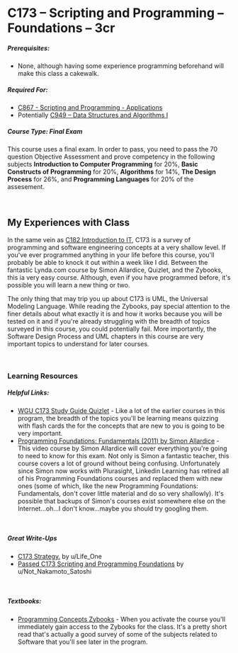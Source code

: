 # C173 – Scripting and Programming – Foundations – 3cr
<h5>Prerequisites:</h5>
<ul>
<li>None, although having some experience programming beforehand will make this class a cakewalk.</li>
</ul>

<h5>Required For:</h5>
<ul>
<li><a href="https://github.com/Krautpaddy/myBSCS-Classes-Notes/blob/main/C867.md">C867 - Scripting and Programming - Applications</a></li>
  <li>Potentially <a href="https://github.com/Krautpaddy/myBSCS-Classes-Notes/blob/main/C949.md">C949 – Data Structures and Algorithms I</a></li>
</ul>

<h5><b>Course Type:</b> Final Exam</h5>
<p>This course uses a final exam. In order to pass, you need to pass the 70 question Objective Assessment and prove competency in the following subjects <b>Introduction to Computer Programming</b> for 20%, <b>Basic Constructs of Programming</b> for 20%, <b>Algorithms</b> for 14%, <b>The Design Process</b> for 26%, and <b>Programming Languages</b> for 20% of the assesement.</p> 


<br />

<h2>My Experiences with Class</h2>
<p>In the same vein as <a href="">C182 Introduction to IT</a>, C173 is a survey of programming and software engineering concepts at a very shallow level. If you've ever programmed anything in your life before this course, you'll probably be able to knock it out within a week like I did. Between the fantastic Lynda.com course by Simon Allardice, Quizlet, and the Zybooks, this ia very easy course. Although, even if you have programmed before, it's possible you will learn a new thing or two.</p>
<p>The only thing that may trip you up about C173 is UML, the Universal Modeling Language. While reading the Zybooks, pay special attention to the finer details about what exactly it is and how it works because you will be tested on it and if you're already struggling with the breadth of topics surveyed in this course, you could potentially fail. More importantly, the Software Design Process and UML chapters in this course are very important topics to understand for later courses.</p>

<br />

<h3>Learning Resources</h3>

<h5>Helpful Links:</h5>
<ul>
  <li><a href="https://quizlet.com/154494567/wgu-c173-study-guide-flash-cards/">WGU C173 Study Guide Quizlet</a> - Like a lot of the earlier courses in this program, the breadth of the topics you'll be learning means quizzing with flash cards the for the concepts that are new to you is going to be very important.</li>
  <li><a href="https://www.linkedin.com/learning/programming-foundations-fundamentals/welcome?u=2045532">Programming Foundations: Fundamentals (2011) by Simon Allardice</a> - This video course by Simon Allardice will cover everything you're going to need to know for this exam. Not only is Simon a fantastic teacher, this course covers a lot of ground without being confusing. Unfortunately since Simon now works with Plurasight, Linkedin Learning has retired all of his Programming Foundations courses and replaced them with new ones (some of which, like the new Programming Foundations: Fundamentals, don't cover little material and do so very shallowly). It's possible that backups of Simon's courses exist somewhere else on the Internet...oh...I don't know...maybe you should try googling them.</li>
</ul>

<br />

<h5>Great Write-Ups</h5>
<ul>
  <li><a href="https://www.reddit.com/r/WGU/comments/kukr3o/c173_strategy/">C173 Strategy.</a> by u/Life_One</li>
  <li><a href="https://www.reddit.com/r/WGU_CompSci/comments/ia3k1a/passed_c173_scripting_and_programming_foundations/">Passed C173 Scripting and Programming Foundations</a> by u/Not_Nakamoto_Satoshi</li>
</ul>

<br />

<h5>Textbooks:</h5>
<ul>
  <li><a href="https://learn.zybooks.com/zybook/ProgConceptsWGUC173">Programming Concepts Zybooks</a> - When you activate the course you'll immediately gain access to the Zybooks for the class. It's a pretty short read that's actually a good survey of some of the subjects related to Software that you'll see later in the program.</li>
</ul>

